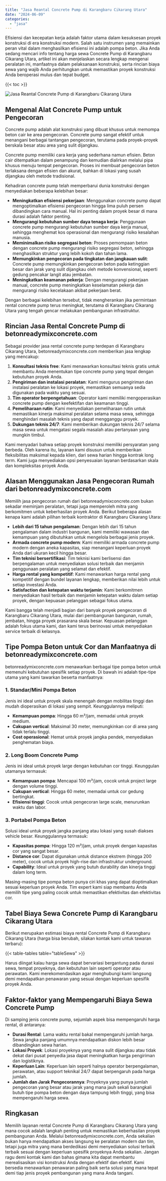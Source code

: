 ```yaml
---
title: "Jasa Reantal Concrete Pump di Karangbaru Cikarang Utara"
date: "2024-06-09"
categories: 
  - "jasa"
---
```


Efisiensi dan kecepatan kerja adalah faktor utama dalam kesuksesan proyek konstruksi di era konstruksi modern. Salah satu instrumen yang memainkan peran vital dalam menghasilkan efisiensi ini adalah pompa beton. Jika Anda sedang mencari info tentang harga sewa Concrete Pump di Karangbaru Cikarang Utara, artikel ini akan menjelaskan secara lengkap mengenai peralatan ini, manfaatnya dalam pelaksanaan konstruksi, serta rincian biaya sewa yang wajib Anda perhitungkan untuk memastikan proyek konstruksi Anda beroperasi mulus dan tepat budget.

{{< toc >}}

![Jasa Reantal Concrete Pump di Karangbaru Cikarang Utara](https://betoncor8.github.io/pump/concrete-pump%20(10).png)

## Mengenal Alat Concrete Pump untuk Pengecoran

Concrete pump adalah alat konstruksi yang dibuat khusus untuk memompa beton cair ke area pengecoran. Concrete pump sangat efektif untuk menangani berbagai tantangan pengecoran, terutama pada proyek-proyek berskala besar atau area yang sulit dijangkau.

Concrete pump memiliki cara kerja yang sederhana namun efisien. Beton cair ditempatkan dalam penampung dan kemudian dialirkan melalui pipa khusus menuju tempat pengecoran. Proses ini membuat pengecoran beton terlaksana dengan efisien dan akurat, bahkan di lokasi yang susah dijangkau oleh metode tradisional.

Kehadiran concrete pump telah memperbarui dunia konstruksi dengan menyediakan beberapa kelebihan besar:

- **Meningkatkan efisiensi pekerjaan**: Menggunakan concrete pump dapat mengoptimalkan efisiensi pengecoran hingga lima puluh persen dibandingkan cara manual. Hal ini penting dalam proyek besar di mana durasi adalah faktor penting.
- **Mengurangi kebutuhan sumber daya tenaga kerja**: Penggunaan concrete pump mengurangi kebutuhan sumber daya kerja manual, sehingga menghemat kos operasional dan mengurangi risiko kesalahan manusia.
- **Meminimalkan risiko segregasi beton**: Proses pemompaan beton dengan concrete pump mengurangi risiko segregasi beton, sehingga menghasilkan struktur yang lebih kokoh dan tahan lama.
- **Memungkinkan pengecoran pada tingkatan dan jangkauan sulit**: Concrete pump memungkinkan pengecoran beton pada ketinggian besar dan jarak yang sulit dijangkau oleh metode konvensional, seperti gedung pencakar langit atau jembatan.
- **Meningkatkan keamanan pekerja**: Dengan mengurangi pekerjaan manual, concrete pump meningkatkan keselamatan pekerja dan mengurangi risiko kecelakaan akibat pekerjaan berat.

Dengan berbagai kelebihan tersebut, tidak mengherankan jika permintaan rental concrete pump terus meningkat, terutama di Karangbaru Cikarang Utara yang tengah gencar melakukan pembangunan infrastruktur.

## Rincian Jasa Rental Concrete Pump di betonreadymixconcrete.com

Sebagai provider jasa rental concrete pump terdepan di Karangbaru Cikarang Utara, betonreadymixconcrete.com memberikan jasa lengkap yang mencakup:

1. **Konsultasi teknis free**: Kami menawarkan konsultasi teknis gratis untuk membantu Anda menentukan tipe concrete pump yang tepat dengan kebutuhan proyek Anda.
2. **Pengiriman dan instalasi peralatan**: Kami mengurus pengiriman dan instalasi peralatan ke lokasi proyek, memastikan semuanya sedia digunakan pada waktu yang sesuai.
3. **Tim operator berpengetahuan**: Operator kami memiliki mengoperasikan concrete pump dengan keefektifan dan keamanan tinggi.
4. **Pemeliharaan rutin**: Kami menyediakan pemeliharaan rutin untuk memastikan kinerja maksimal peralatan selama masa sewa, sehingga menghindari masalah teknis yang dapat mengganggu proyek.
5. **Dukungan teknis 24/7**: Kami memberikan dukungan teknis 24/7 selama masa sewa untuk mengatasi segala masalah atau pertanyaan yang mungkin timbul.

Kami menyadari bahwa setiap proyek konstruksi memiliki persyaratan yang berbeda. Oleh karena itu, layanan kami disusun untuk memberikan fleksibilitas maksimal kepada klien, dari sewa harian hingga kontrak long term. Kami juga menyediakan opsi penyesuaian layanan berdasarkan skala dan kompleksitas proyek Anda.

## Alasan Menggunakan Jasa Pengecoran Rumah dari betonreadymixconcrete.com

Memilih jasa pengecoran rumah dari betonreadymixconcrete.com bukan sekadar meminjam peralatan, tetapi juga memperoleh mitra yang berkomitmen untuk keberhasilan proyek Anda. Berikut beberapa alasan kenapa kami adalah pilihan terbaik kontraktor di Karangbaru Cikarang Utara:

- **Lebih dari 15 tahun pengalaman**: Dengan lebih dari 15 tahun pengalaman dalam industri bangunan, kami memiliki wawasan dan kemampuan yang dibutuhkan untuk mengelola berbagai jenis proyek.
- **Armada concrete pump modern**: Kami memiliki armada concrete pump modern dengan aneka kapasitas, siap menangani keperluan proyek Anda dari ukuran kecil hingga besar.
- **Tim teknisi bersertifikasi**: Tim teknisi kami berlisensi dan berpengalaman untuk menyediakan solusi terbaik dan menjamin penggunaan peralatan yang selamat dan efektif.
- **Harga rental yang kompetitif**: Kami menawarkan harga rental yang kompetitif dengan bundel layanan lengkap, memberikan nilai lebih untuk setiap investasi Anda.
- **Satisfaction dan ketepatan waktu terjamin**: Kami berkomitmen menyediakan hasil terbaik dan menjamin ketepatan waktu dalam setiap proyek, dengan kepuasan pelanggan sebagai fokus utama.

Kami bangga telah menjadi bagian dari banyak proyek pengecoran di Karangbaru Cikarang Utara, mulai dari pembangunan bangunan, rumah, jembatan, hingga proyek prasarana skala besar. Kepuasan pelanggan adalah fokus utama kami, dan kami terus berinovasi untuk menyediakan service terbaik di kelasnya.

## Tipe Pompa Beton untuk Cor dan Manfaatnya di betonreadymixconcrete.com

betonreadymixconcrete.com menawarkan berbagai tipe pompa beton untuk memenuhi kebutuhan spesifik setiap proyek. Di bawah ini adalah tipe-tipe utama yang kami tawarkan beserta manfaatnya:

### 1\. Standar/Mini Pompa Beton

Jenis ini ideal untuk proyek skala menengah dengan mobilitas tinggi dan mudah dioperasikan di lokasi yang sempit. Keunggulannya meliputi:

- **Kemampuan pompa**: Hingga 60 m³/jam, memadai untuk proyek medium.
- **Cakupan vertical**: Maksimal 30 meter, memungkinkan cor di area yang tidak terlalu tinggi.
- **Cost operasional**: Hemat untuk proyek jangka pendek, menyediakan penghematan biaya.

### 2\. Long Boom Concrete Pump

Jenis ini ideal untuk proyek large dengan kebutuhan cor tinggi. Keunggulan utamanya termasuk:

- **Kemampuan pompa**: Mencapai 100 m³/jam, cocok untuk project large dengan volume tinggi.
- **Cakupan vertical**: Hingga 60 meter, memadai untuk cor gedung bertingkat.
- **Efisiensi tinggi**: Cocok untuk pengecoran large scale, menurunkan waktu dan labor.

### 3\. Portabel Pompa Beton

Solusi ideal untuk proyek jangka panjang atau lokasi yang susah diakses vehicle besar. Keunggulannya termasuk:

- **Kapasitas pompa**: Hingga 120 m³/jam, untuk proyek dengan kapasitas cor yang sangat besar.
- **Distance cor**: Dapat digunakan untuk distance ekstrem (hingga 200 meter), cocok untuk proyek high-rise dan infrastruktur underground.
- **Capability**: Ideal untuk proyek yang butuh durability dan kinerja tinggi dalam long term.

Masing-masing tipe pompa beton punya ciri khas yang dapat dioptimalkan sesuai keperluan proyek Anda. Tim expert kami siap membantu Anda memilih tipe yang paling cocok untuk memastikan efektivitas dan efektivitas cor.

## Tabel Biaya Sewa Concrete Pump di Karangbaru Cikarang Utara

Berikut merupakan estimasi biaya rental Concrete Pump di Karangbaru Cikarang Utara (harga bisa berubah, silakan kontak kami untuk tawaran terbaru):

{{< table-tables table="tableSewa" >}}

Harus diingat kalau harga sewa dapat bervariasi bergantung pada durasi sewa, tempat proyeknya, dan kebutuhan lain seperti operator atau perawatan. Kami merekomendasikan agar menghubungi kami langsung demi mendapatkan penawaran yang sesuai dengan keperluan spesifik proyek Anda.

## Faktor-faktor yang Mempengaruhi Biaya Sewa Concrete Pump

Di samping jenis concrete pump, sejumlah aspek bisa mempengaruhi harga rental, di antaranya:

- **Durasi Rental**: Lama waktu rental bakal mempengaruhi jumlah harga. Sewa jangka panjang umumnya mendapatkan diskon lebih besar dibandingkan sewa harian.
- **Lokasi Proyek**: Lokasi proyeknya yang mana sulit dijangkau atau tidak dekat dari pusat penyedia jasa dapat meningkatkan harga pengiriman dan logistiknya.
- **Keperluan Lain**: Keperluan lain seperti halnya operator berpengalaman, perawatan, atau support teknikal 24/7 dapat berpengaruh pada harga jumlah.
- **Jumlah dan Jarak Pengecorannya**: Proyeknya yang punya jumlah pengecoran yang besar atau jarak yang mana jauh sekali barangkali butuh tipe pompa beton dengan daya tampung lebih tinggi, yang bisa mempengaruhi harga sewa.

## Ringkasan

Memilih layanan rental Concrete Pump di Karangbaru Cikarang Utara yang mana cocok adalah langkah penting untuk memastikan keberhasilan proyek pembangunan Anda. Melalui betonreadymixconcrete.com, Anda sekalian bukan hanya mendapatkan akses langsung ke peralatan modern dan tim, tetapi juga mitra yang mana berdedikasi demi menyediakan solusi terbaik terbaik sesuai dengan keperluan spesifik proyeknya Anda sekalian. Jangan ragu demi kontak kami dan bahas gimana kita dapat membantu merealisasikan visi konstruksi Anda dengan efektif dan efektif. Kami bersedia menawarkan penawaran paling baik serta solusi yang mana tepat demi tiap jenis proyek pembangunan yang mana Anda tangani.
